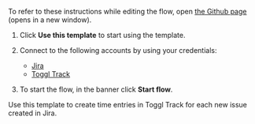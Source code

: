 To refer to these instructions while editing the flow, open [the Github page](https://github.com/ot4i/app-connect-templates/blob/master/resources/markdown/Create%20time%20entries%20in%20Toggl%20Track%20for%20each%20new%20issue%20created%20in%20Jira_instructions.md) (opens in a new window).

1. Click **Use this template** to start using the template.
2. Connect to the following accounts by using your credentials:
   - [Jira](https://www.ibm.com/docs/en/app-connect/containers_cd?topic=apps-jira)
   - [Toggl Track](https://www.ibm.com/docs/en/app-connect/containers_cd?topic=apps-toggl-track)

3. To start the flow, in the banner click **Start flow**.

Use this template to create time entries in Toggl Track for each new issue created in Jira.
